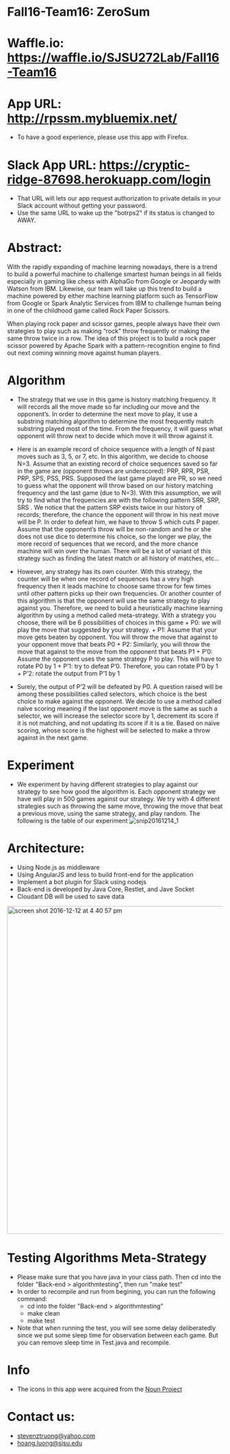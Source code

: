 # Fall16-Team16: ZeroSum
# Waffle.io: https://waffle.io/SJSU272Lab/Fall16-Team16
# App URL: http://rpssm.mybluemix.net/
- To have a good experience, please use this app with Firefox.

# Slack App URL: https://cryptic-ridge-87698.herokuapp.com/login
- That URL will lets our app request authorization to private details in your Slack account without getting your password.
- Use the same URL to wake up the "botrps2" if its status is changed to AWAY. 

# Abstract:
With the rapidly expanding of machine learning nowadays, there is a trend to build a powerful machine to  challenge smartest human beings in all fields especially in gaming like chess with AlphaGo from Google or Jeopardy with Watson from IBM.  Likewise, our team will take up this trend to build a machine powered by either machine learning platform such as TensorFlow from Google or Spark Analytic Services from IBM to challenge human being in one of the childhood game called Rock Paper Scissors.


When playing rock paper and scissor games, people always have their own strategies to play such as making “rock” throw frequently or making the same throw twice in a row. The idea of this project is to build a rock paper scissor powered by Apache Spark with a pattern-recognition engine to find out next coming winning move against human players.

# Algorithm
- The strategy that we use in this game is history matching frequency. It will records all the move made so far including our move and the opponent’s. In order to determine the next move to play, it use a substring matching algorithm to determine the most frequently match substring played most of the time. From the frequency, it will guess what opponent will throw next to decide which move it will throw against it.
- Here is an example record of choice sequence with a length of N past moves such as 3, 5, or 7, etc. In this algorithm, we decide to choose N=3. Assume that an existing record of choice sequences saved so far in the game are (opponent throws are underscored): PRP, RPR, PSR, PRP, SPS, PSS, PRS. Supposed the last game played are PR, so we need to guess what the opponent will throw based on our history matching frequency and the last game (due to N=3). With this assumption, we will try to find what the frequencies are with the following pattern SRR, SRP, SRS . We notice that the pattern SRP exists twice in our history of records; therefore, the chance the opponent will throw in his next move will be P. In order to defeat him, we have to throw S which cuts P paper.
Assume that the opponent’s throw will be non-random and he or she does not use dice to determine his choice, so the longer we play, the more record of sequences that we record, and the more chance machine will win over the human. There will be a lot of variant of this strategy such as finding the latest match or all history of matches, etc…
- However, any strategy has its own counter. With this strategy, the counter will be when one record of sequences has a very high frequency then it leads machine to choose same throw for few times until other pattern picks up their own frequencies.  Or another counter of this algorithm is that the opponent will use the same strategy to play against you. Therefore, we need to build a heuristically machine learning algorithm by using a method called meta-strategy. With a strategy you choose, there will be 6 possibilities of choices in this game
      + P0: we will play the move that suggested by your strategy.
      + P1: Assume that your move gets beaten by opponent. You will throw the move that against to your opponent move that beats P0
      + P2: Similarly, you will throw the move that against to the move from the opponent that beats P1
      + P’0: Assume the opponent uses the same strategy P to play. This will have to rotate P0 by 1
      + P’1: try to defeat P’0. Therefore, you can rotate P’0 by 1
      + P’2:  rotate the output from P’1 by 1

- Surely, the output of P’2 will be defeated by P0. A question raised will be among these possibilities called selectors, which choice is the best choice to make against the opponent. We decide to use a method called naïve scoring meaning if the last opponent move is the same as such a selector, we will increase the selector score by 1, decrement its score if it is not matching, and not updating its score if it is a tie. Based on naïve scoring, whose score is the highest will be selected to make a throw against in the next game.

# Experiment
- We experiment by having different strategies to play against our strategy to see how good the algorithm is. Each opponent strategy we have will play in 500 games against our strategy. We try with 4 different strategies such as throwing the same move, throwing the move that beat a previous move, using the same strategy, and play random. The following is the table of our experiment
![snip20161214_1](https://cloud.githubusercontent.com/assets/12701069/21208873/d1f68c6c-c225-11e6-80b4-ce81913f8bf3.png)

# Architecture:
- Using Node.js as middleware
- Using AngularJS and less to build front-end for the application
- Implement a bot plugin for Slack using nodejs
- Back-end is developed by Java Core, Restlet, and Jave Socket
- Cloudant DB will be used to save data
<img width="766" alt="screen shot 2016-12-12 at 4 40 57 pm" src="https://cloud.githubusercontent.com/assets/8787114/21122878/ce9cab48-c089-11e6-95c4-ae3dca621c5e.png">

# Testing Algorithms Meta-Strategy
- Please make sure that you have java in your class path. Then cd into the folder "Back-end > algorithmtesting", then run "make test"
- In order to recompile and run from begining, you can run the following command:
  + cd into the folder "Back-end > algorithmtesting"
  + make clean
  + make test
- Note that when running the test, you will see some delay deliberatedly since we put some sleep time for observation between each game. But you can remove sleep time in Test.java and recompile.
# Info
  - The icons in this app were acquired from the [Noun Project](http://www.thenounproject.com)

# Contact us:
- stevenztruong@yahoo.com
- hoang.luong@sjsu.edu
